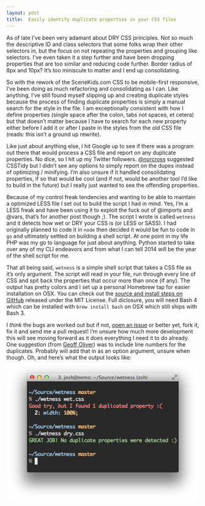 ```yaml
---
layout: post
title:  Easily identify duplicate properties in your CSS files
---
```


As of late I’ve been very adamant about DRY CSS principles. Not so much the descriptive ID and class selectors that some folks wrap their other selectors in, but the focus on not repeating the properties and grouping like selectors. I’ve even taken it a step further and have been dropping properties that are too similar and reducing code further. Border radius of 8px and 10px? It’s too miniscule to matter and I end up consolidating.

So with the rework of the SceneKids.com CSS to be mobile-first responsive, I’ve been doing as much refactoring and consolidating as I can. Like anything, I’ve still found myself slipping up and creating duplicate styles because the process of finding duplicate properties is simply a manual search for the style in the file. I am exceptionally consistent with how I define properties (single space after the colon, tabs not spaces, et cetera) but that doesn’t matter because I have to search for each new property either before I add it or after I paste in the styles from the old CSS file (reads: this isn’t a ground up rewrite).

Like just about anything else, I hit Google up to see if there was a program out there that would process a CSS file and report on any duplicate properties. No dice, so I hit up my Twitter followers. [@norcross](http://andrewnorcross.com) suggested CSSTidy but I didn’t see any options to simply report on the dupes instead of optimizing / minifying. I’m also unsure if it handled consolidating properties, if so that would be cool (and if not, would be another tool I’d like to build in the future) but I really just wanted to see the offending properties.

Because of my control freak tendencies and wanting to be able to maintain a optimized LESS file I set out to build the script I had in mind. Yes, I’m a LESS freak and have been using it to exploit the fuck out of @imports and @vars, that’s for another post though ;). The script I wrote is called `wetness` and it detects how wet or DRY your CSS is (or LESS or SASS). I had originally planned to code it in `node` then decided it would be fun to code in `go` and ultimately settled on building a shell script. At one point in my life PHP was my go to language for just about anything. Python started to take over any of my CLI endeavors and from what I can tell 2014 will be the year of the shell script for me.

That all being said, `wetness` is a simple shell script that takes a CSS file as it’s only argument. The script will read in your file, run through every line of CSS and spit back the properties that occur more than once (if any). The output has pretty colors and I set up a personal Homebrew tap for easier installation on OSX. You can check out the [source and install steps on GitHub](https://github.com/joshtronic/wetness) released under the MIT License. Full diclosure, you will need Bash 4 which can be installed with `brew install bash` on OSX which still ships with Bash 3.

I _think_ the bugs are worked out but if not, [open an issue](https://github.com/joshtronic/wetness/issues/new) or better yet, fork it, fix it and send me a pull request! I’m unsure how much more development this will see moving forward as it does everything I need it to do already. One suggestion (from [Geoff Oliver](http://www.geoffoliver.org)) was to include line numbers for the duplicates. Probably will add that in as an option argument, unsure when though. Oh, and here’s what the output looks like:
![wetness in action](/images/wetness.png "wetness in action")

